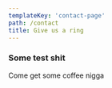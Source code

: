 ```yaml
---
templateKey: 'contact-page'
path: /contact
title: Give us a ring
---
```

### Some test shit
Come get some coffee nigga